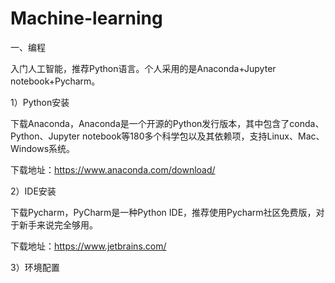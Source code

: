 # Machine-learning

一、编程

入门人工智能，推荐Python语言。个人采用的是Anaconda+Jupyter notebook+Pycharm。

1）Python安装

下载Anaconda，Anaconda是一个开源的Python发行版本，其中包含了conda、Python、Jupyter notebook等180多个科学包以及其依赖项，支持Linux、Mac、Windows系统。

下载地址：https://www.anaconda.com/download/ 

2）IDE安装

下载Pycharm，PyCharm是一种Python IDE，推荐使用Pycharm社区免费版，对于新手来说完全够用。

下载地址：https://www.jetbrains.com/

3）环境配置




